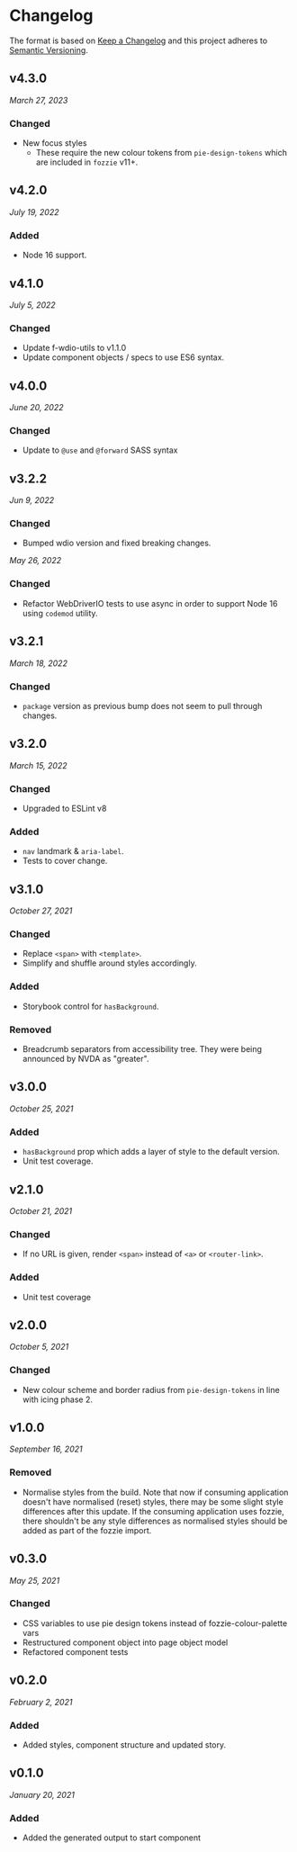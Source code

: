 # Changelog

The format is based on [Keep a Changelog](http://keepachangelog.com/en/1.0.0/)
and this project adheres to [Semantic Versioning](http://semver.org/spec/v2.0.0.html).


v4.3.0
------------------------------
*March 27, 2023*

### Changed
- New focus styles
  - These require the new colour tokens from `pie-design-tokens` which are included in `fozzie` v11+.


v4.2.0
------------------------------
*July 19, 2022*

### Added
- Node 16 support.


v4.1.0
------------------------------
*July 5, 2022*

### Changed
- Update f-wdio-utils to v1.1.0
- Update component objects / specs to use ES6 syntax.


v4.0.0
-----------------------------
*June 20, 2022*

### Changed
- Update to `@use` and `@forward` SASS syntax


v3.2.2
------------------------------
*Jun 9, 2022*

### Changed
- Bumped wdio version and fixed breaking changes.

*May 26, 2022*

### Changed
- Refactor WebDriverIO tests to use async in order to support Node 16 using `codemod` utility.


v3.2.1
------------------------------
*March 18, 2022*

### Changed
- `package` version as previous bump does not seem to pull through changes.


v3.2.0
------------------------------
*March 15, 2022*

### Changed
- Upgraded to ESLint v8

### Added
- `nav` landmark & `aria-label`.
- Tests to cover change.


v3.1.0
------------------------------
*October 27, 2021*

### Changed
- Replace `<span>` with `<template>`.
- Simplify and shuffle around styles accordingly.

### Added
- Storybook control for `hasBackground`.

### Removed
- Breadcrumb separators from accessibility tree. They were being announced by NVDA as "greater".


v3.0.0
------------------------------
*October 25, 2021*

### Added
- `hasBackground` prop which adds a layer of style to the default version.
- Unit test coverage.


v2.1.0
------------------------------
*October 21, 2021*

### Changed
- If no URL is given, render `<span>` instead of `<a>` or `<router-link>`.

### Added
- Unit test coverage


v2.0.0
------------------------------
*October 5, 2021*

### Changed
- New colour scheme and border radius from `pie-design-tokens` in line with icing phase 2.


v1.0.0
------------------------------
*September 16, 2021*

### Removed
- Normalise styles from the build. Note that now if consuming application doesn't have normalised (reset) styles, there may be some slight style differences after this update. If the consuming application uses fozzie, there shouldn't be any style differences as normalised styles should be added as part of the fozzie import.


v0.3.0
------------------------------
*May 25, 2021*

### Changed
- CSS variables to use pie design tokens instead of fozzie-colour-palette vars
- Restructured component object into page object model
- Refactored component tests


v0.2.0
------------------------------
*February 2, 2021*

### Added
- Added styles, component structure and updated story.


v0.1.0
------------------------------
*January 20, 2021*

### Added
- Added the generated output to start component
